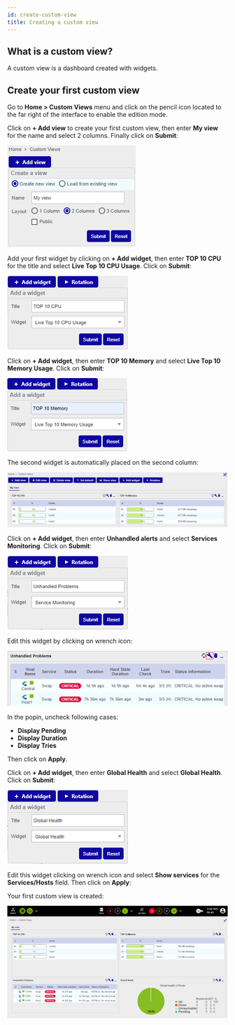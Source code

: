 ```yaml
---
id: create-custom-view
title: Creating a custom view
---
```


## What is a custom view?

A custom view is a dashboard created with widgets.

## Create your first custom view

Go to **Home \> Custom Views** menu and click on the pencil icon located to the far right of the interface to enable
the edition mode.

Click on **+ Add view** to create your first custom view, then enter **My view** for the name and select 2 columns.
Finally click on **Submit**:

![image](../assets/getting-started/cv_1.png)

Add your first widget by clicking on **+ Add widget**, then enter **TOP 10 CPU** for the title and select
**Live Top 10 CPU Usage**. Click on **Submit**:

![image](../assets/getting-started/cv_2.png)

Click on **+ Add widget**, then enter **TOP 10 Memory** and select **Live Top 10 Memory Usage**. Click on **Submit**:

![image](../assets/getting-started/cv_3.png)

The second widget is automatically placed on the second column:

![image](../assets/getting-started/cv_4.png)

Click on **+ Add widget**, then enter **Unhandled alerts** and select **Services Monitoring**. Click on **Submit**:

![image](../assets/getting-started/cv_5.png)

Edit this widget by clicking on wrench icon:

![image](../assets/getting-started/cv_6.png)

In the popin, uncheck following cases:

* **Display Pending**
* **Display Duration**
* **Display Tries**

Then click on **Apply**.

Click on **+ Add widget**, then enter **Global Health** and select **Global Health**. Click on **Submit**:

![image](../assets/getting-started/cv_7.png)

Edit this widget clicking on wrench icon and select **Show services** for the **Services/Hosts** field. Then click on **Apply**:

Your first custom view is created:

![image](../assets/getting-started/cv_8.png)